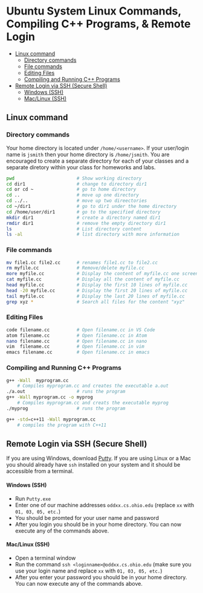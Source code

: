  # Ubuntu System Linux Commands, Compiling C++ Programs, & Remote Login


- [Linux command](#linux-command)
  - [Directory commands](#directory-commands)
  - [File commands](#file-commands)
  - [Editing Files](#editing-files)
  - [Compiling and Running C++ Programs](#compiling-and-running-c-programs)
- [Remote Login via SSH (Secure Shell)](#remote-login-via-ssh-secure-shell)
    - [Windows (SSH)](#windows-ssh)
    - [Mac/Linux (SSH)](#maclinux-ssh)
## Linux command

### Directory commands

Your home directory is located under ```/home/<username>```. If your user/login name is ```jsmith``` then your home directory is ```/home/jsmith```. You are encouraged to create a separate directory for each of your classes and a separate diretory within your class for homeworks and labs.

```sh
pwd                       # Show working directory
cd dir1                   # change to directory dir1
cd or cd ~                # go to home directory
cd ..                     # move up one directory
cd ../..                  # move up two direectories
cd ~/dir1                 # go to dir1 under the home directory
cd /home/user/dir1        # go to the specified directory
mkdir dir1                # create a directory named dir1
rmdir dir1                # remove the empty directory dir1
ls                        # List directory content
ls -al                    # list directory with more information
```

### File commands
```sh
mv file1.cc file2.cc      # renames file1.cc to file2.cc
rm myfile.cc              # Remove/delete myfile.cc
more myfile.cc            # Display the content of myfile.cc one screen at a time
cat myfile.cc             # Display all the content of myfile.cc
head myfile.cc            # Display the first 10 lines of myfile.cc
head -20 myfile.cc        # Display the first 20 lines of myfile.cc
tail myfile.cc            # Display the last 20 lines of myfile.cc
grep xyz *                # Search all files for the content "xyz"
```

### Editing Files
```sh
code filename.cc          # Open filename.cc in VS Code
atom filename.cc          # Open filename.cc in Atom
nano filename.cc          # Open filename.cc in nano
vim  filename.cc          # Open filename.cc in vim
emacs filename.cc         # Open filename.cc in emacs
```

### Compiling and Running C++ Programs

```sh
g++ -Wall  myprogram.cc   
    # Compiles myprogram.cc and creates the executable a.out
./a.out                   # runs the program
g++ -Wall myprogram.cc -o myprog
    # Compiles myprogram.cc and creats the executable myprog
./myprog                  # runs the program

g++ -std=c++11 -Wall myprogram.cc
    # compiles the program with C++11
```

## Remote Login via SSH (Secure Shell)
If you are using Windows, download [Putty](https://www.chiark.greenend.org.uk/~sgtatham/putty/latest.html). If you are using Linux or a Mac you should already have ```ssh``` installed on your system and it should be accessible from a terminal.

#### Windows (SSH)
* Run ```Putty.exe```
* Enter one of our machine addresses ```oddxx.cs.ohio.edu``` (replace ```xx``` with ```01, 03, 05, etc.```)
* You should be promted for your user name and password
* After you login you should be in your home directory. You can now execute any of the commands above.

#### Mac/Linux (SSH)
* Open a terminal window
* Run the command ```ssh <loginname>@oddxx.cs.ohio.edu``` (make sure you use your login name and replace ```xx``` with ```01, 03, 05, etc.```)
* After you enter your password you should be in your home directory. You can now execute any of the commands above.


